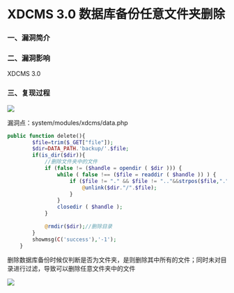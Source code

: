 # XDCMS 3.0 数据库备份任意文件夹删除

### 一、漏洞简介

### 二、漏洞影响

XDCMS 3.0

### 三、复现过程

![](images/15896418966479.jpg)


漏洞点：system/modules/xdcms/data.php


```php
public function delete(){
        $file=trim($_GET["file"]);
        $dir=DATA_PATH.'backup/'.$file;
        if(is_dir($dir)){
            //删除文件夹中的文件
            if (false != ($handle = opendir ( $dir ))) {  
                while ( false !== ($file = readdir ( $handle )) ) {   
                    if ($file != "." && $file != ".."&&strpos($file,".")) {  
                        @unlink($dir."/".$file);    
                    }  
                }  
                closedir ( $handle );  
            }  
        
            @rmdir($dir);//删除目录
        }
        showmsg(C('success'),'-1');
    }
```

删除数据库备份时候仅判断是否为文件夹，是则删除其中所有的文件；同时未对目录进行过滤，导致可以删除任意文件夹中的文件

![](images/15896419198883.jpg)

